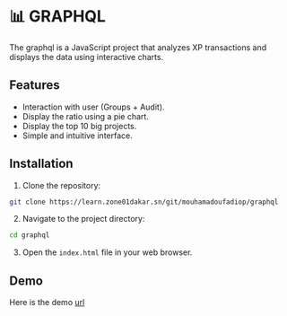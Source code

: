 # 📊 GRAPHQL

The graphql is a JavaScript project that analyzes XP transactions and displays the data using interactive charts.

## Features


- Interaction with user (Groups + Audit).
- Display the ratio using a pie chart.
- Display the top 10 big projects.
- Simple and intuitive interface.

## Installation

1. Clone the repository:

```bash
git clone https://learn.zone01dakar.sn/git/mouhamadoufadiop/graphql
```

2. Navigate to the project directory:

```bash
cd graphql
```

3. Open the `index.html` file in your web browser.

## Demo
Here is the demo [url](https://github.com/beuguefallou/graphql_zone01dakar.github.io/upload)
